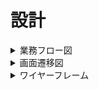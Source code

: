 # 設計
<details>
<summary>業務フロー図</summary>
<img src="./img/%E6%A5%AD%E5%8B%99%E3%83%95%E3%83%AD%E3%83%BC%E5%9B%B3.png">
</details>

<details>
<summary>画面遷移図</summary>
<img src="./img/%E7%94%BB%E9%9D%A2%E9%81%B7%E7%A7%BB%E5%9B%B3.png">
</details>

<details>
<summary>ワイヤーフレーム</summary>
<img src="./img/%E3%83%AF%E3%82%A4%E3%83%A4%E3%83%BC%E3%83%95%E3%83%AC%E3%83%BC%E3%83%A0.png">
</details>
